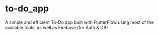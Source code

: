 # to-do_app
A simple and efficient To-Do app built with FlutterFlow using most of the available tools, as well as Firebase (for Auth &amp; DB)
